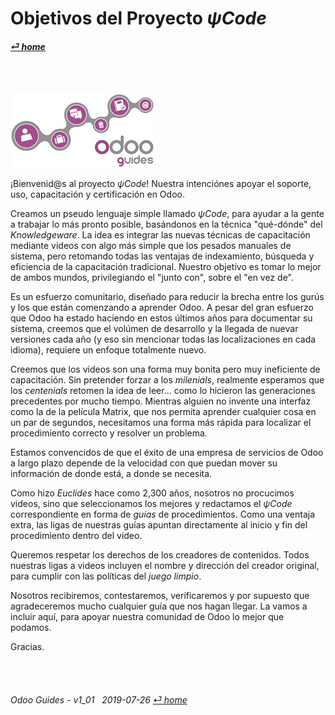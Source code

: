# Objetivos del Proyecto _&#x03C8;Code_
#### [_&#x23CE; home_](/README.md#%CF%88code-project-objectives--texto-en-espa%C3%B1ol)

<br><br>

![Ligas a videos y guías en _&#x03C8;Code_ aprovechar Odoo](/doc/img/logo_odoo_guides_mini.jpg)

¡Bienvenid@s al proyecto _&#x03C8;Code_!
Nuestra intenciónes apoyar el soporte, uso, capacitación y certificación en Odoo.

Creamos un pseudo lenguaje simple llamado _&#x03C8;Code_, para ayudar a la gente a trabajar lo más pronto posible, basándonos en la técnica "qué-dónde" del _Knowledgeware_.  La idea es integrar las nuevas técnicas de capacitación mediante videos con algo más simple que los pesados manuales de sistema, pero retomando todas las ventajas de indexamiento, búsqueda y eficiencia de la capacitación tradicional.  Nuestro objetivo es tomar lo mejor de ambos mundos, privilegiando el "junto con", sobre el "en vez de".

Es un esfuerzo comunitario, diseñado para reducir la brecha entre los gurús y los que están comenzando a aprender Odoo.  A pesar del gran esfuerzo que Odoo ha estado haciendo en estos últimos años para documentar su sistema, creemos que el volúmen de desarrollo y la llegada de nuevar versiones cada año (y eso sin mencionar todas las localizaciones en cada idioma), requiere un enfoque totalmente nuevo.

Creemos que los videos son una forma muy bonita pero muy ineficiente de capacitación.  Sin pretender forzar a los _milenials_, realmente esperamos que los _centenials_ retomen la idea de leer... como lo hicieron las generaciones precedentes por mucho tiempo.  Mientras alguien no invente una interfaz como la de la película Matrix, que nos permita aprender cualquier cosa en un par de segundos, necesitamos una forma más rápida para localizar el procedimiento correcto y resolver un problema.

Estamos convencidos de que el éxito de una empresa de servicios de Odoo a largo plazo depende de la velocidad con que puedan mover su información de donde está, a donde se necesita.

Como hizo _Euclides_ hace como 2,300 años, nosotros no procucimos videos, sino que seleccionamos los mejores y redactamos el _&#x03C8;Code_ correspondiente en forma de _guías_ de procedimientos.  Como una ventaja extra, las ligas de nuestras guías apuntan directamente al inicio y fin del procedimiento dentro del video.

Queremos respetar los derechos de los creadores de contenidos.  Todos nuestras ligas a videos incluyen el nombre y dirección del creador original, para cumplir con las políticas del _juego limpio_.

Nosotros recibiremos, contestaremos, verificaremos y por supuesto que agradeceremos mucho cualquier guía que nos hagan llegar.  La vamos a incluir aquí, para apoyar nuestra comunidad de Odoo lo mejor que podamos.

Gracias.

<br><br>
###### Odoo Guides - v1_01 &nbsp; 2019-07-26  [_&#x23CE; home_](/README.md#%CF%88code-project-objectives--texto-en-espa%C3%B1ol)
